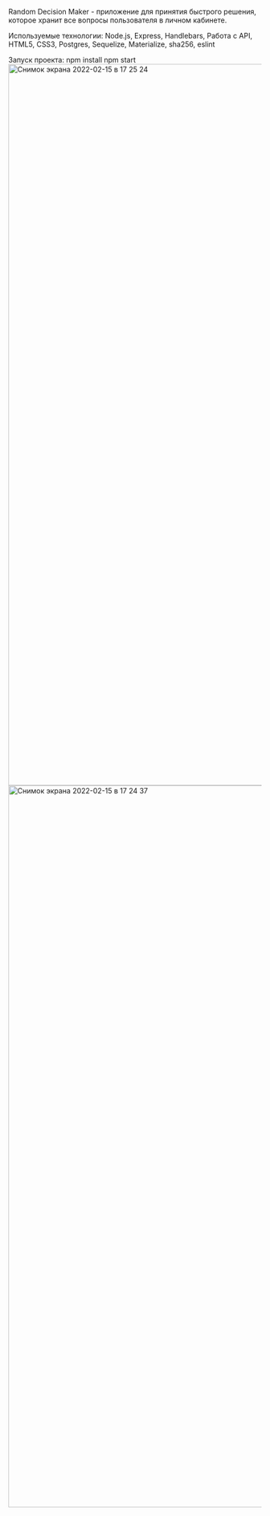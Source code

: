 Random Decision Maker - приложение для принятия быстрого решения, которое хранит все вопросы пользователя в личном кабинете.

Используемые технологии: Node.js, Express, Handlebars, Работа с API, HTML5, CSS3, Postgres, Sequelize, Materialize, sha256, eslint

Запуск проекта:
npm install
npm start
<img width="1436" alt="Снимок экрана 2022-02-15 в 17 25 24" src="https://user-images.githubusercontent.com/93770584/154082134-e219a271-9324-4466-b203-d0d3772a13ce.png">
<img width="1437" alt="Снимок экрана 2022-02-15 в 17 24 37" src="https://user-images.githubusercontent.com/93770584/154082344-0b217b53-b1ba-4e8b-b4f0-ee417df8eaec.png">
